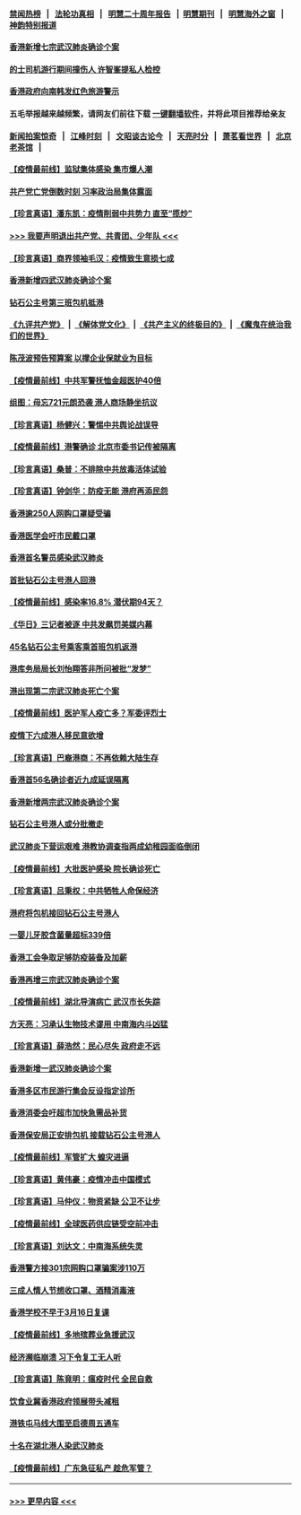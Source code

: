 #### [禁闻热榜](热点新闻.md?=0)  &nbsp;&nbsp;|&nbsp;&nbsp; [法轮功真相](https://github.com/gfw-breaker/truth/blob/master/README.md?=0) &nbsp;&nbsp;|&nbsp;&nbsp; [明慧二十周年报告](https://github.com/gfw-breaker/mh-reports/blob/master/README.md?=0) &nbsp;&nbsp;|&nbsp;&nbsp;[明慧期刊](https://github.com/gfw-breaker/mh-qikan) &nbsp;&nbsp;|&nbsp;&nbsp; [明慧海外之窗](https://github.com/gfw-breaker/mh-news/blob/master/README.md?=0) &nbsp;&nbsp;|&nbsp;&nbsp; [神韵特别报道](https://github.com/gfw-breaker/mh-news/blob/master/shenyun.md?=0)
#### [香港新增七宗武汉肺炎确诊个案](../pages/nsc415/n11893498.md?t=02250931) 
#### [的士司机游行期间撞伤人 许智峯提私人检控](../pages/nsc415/n11893483.md?t=02250931) 
#### [香港政府向南韩发红色旅游警示](../pages/nsc415/n11893398.md?t=02250931) 
#### 五毛举报越来越频繁，请网友们前往下载 [一键翻墙软件](https://github.com/gfw-breaker/ssr-accounts)，并将此项目推荐给亲友
#### [新闻拍案惊奇](https://github.com/gfw-breaker/banned-news/blob/master/pages/link4.md) &nbsp;&nbsp;|&nbsp;&nbsp; [江峰时刻](https://github.com/gfw-breaker/banned-news/blob/master/pages/link4.md) &nbsp;&nbsp;|&nbsp;&nbsp; [文昭谈古论今](https://github.com/gfw-breaker/banned-news/blob/master/pages/link4.md) &nbsp;&nbsp;|&nbsp;&nbsp; [天亮时分](https://github.com/gfw-breaker/banned-news/blob/master/pages/link4.md) &nbsp;&nbsp;|&nbsp;&nbsp; [萧茗看世界](https://github.com/gfw-breaker/banned-news/blob/master/pages/link4.md) &nbsp;&nbsp;|&nbsp;&nbsp; [北京老茶馆](https://github.com/gfw-breaker/banned-news/blob/master/pages/link4.md) &nbsp;&nbsp;|&nbsp;&nbsp; 
#### [【疫情最前线】监狱集体感染 集市爆人潮](../pages/nsc415/n11893181.md?t=02250931) 
#### [共产党亡党倒数时刻 习率政治局集体露面](../pages/nsc415/n11893305.md?t=02250931) 
#### [【珍言真语】潘东凯：疫情削弱中共势力 直至“揽炒”](../pages/nsc415/n11892866.md?t=02250931) 
#### [>>> 我要声明退出共产党、共青团、少年队 <<<](https://github.com/begood0513/goodnews/blob/master/quit/letter.md) 
#### [【珍言真语】商界领袖毛汉：疫情致生意损七成](../pages/nsc415/n11890348.md?t=02250931) 
#### [香港新增四武汉肺炎确诊个案](../pages/nsc415/n11890610.md?t=02250931) 
#### [钻石公主号第三班包机抵港](../pages/nsc415/n11890645.md?t=02250931) 
#### [《九评共产党》](https://github.com/begood0513/9ping.md/blob/master/README.md) &nbsp;|&nbsp; [《解体党文化》](../../../../jtdwh.md/blob/master/README.md)  &nbsp;|&nbsp; [《共产主义的终极目的》](../../../../gczydzjmd.md/blob/master/README.md) &nbsp;|&nbsp; [《魔鬼在统治我们的世界》](../../../../mgztzwmdsj.md/blob/master/README.md) 
#### [陈茂波预告预算案 以撑企业保就业为目标](../pages/nsc415/n11890574.md?t=02250931) 
#### [【疫情最前线】中共军警抚恤金超医护40倍](../pages/nsc415/n11890458.md?t=02250931) 
#### [组图：毋忘721元朗恐袭 港人商场静坐抗议](../pages/nsc415/n11876882.md?t=02250931) 
#### [【珍言真语】杨健兴：警惕中共舆论战误导](../pages/nsc415/n11888131.md?t=02250931) 
#### [【疫情最前线】港警确诊 北京市委书记传被隔离](../pages/nsc415/n11886872.md?t=02250931) 
#### [【珍言真语】桑普：不排除中共放毒活体试验](../pages/nsc415/n11886832.md?t=02250931) 
#### [【珍言真语】钟剑华：防疫无能 港府再添民怨](../pages/nsc415/n11884504.md?t=02250931) 
#### [香港逾250人网购口罩疑受骗](../pages/nsc415/n11884388.md?t=02250931) 
#### [香港医学会吁市民戴口罩](../pages/nsc415/n11884367.md?t=02250931) 
#### [香港首名警员感染武汉肺炎](../pages/nsc415/n11884357.md?t=02250931) 
#### [首批钻石公主号港人回港](../pages/nsc415/n11884333.md?t=02250931) 
#### [【疫情最前线】感染率16.8% 潜伏期94天？](../pages/nsc415/n11884256.md?t=02250931) 
#### [《华日》三记者被逐 中共发飙罚美媒内幕](../pages/nsc415/n11884184.md?t=02250931) 
#### [45名钻石公主号乘客乘首班包机返港](../pages/nsc415/n11881770.md?t=02250931) 
#### [港库务局局长刘怡翔答非所问被批“发梦”](../pages/nsc415/n11881752.md?t=02250931) 
#### [港出现第二宗武汉肺炎死亡个案](../pages/nsc415/n11881736.md?t=02250931) 
#### [【疫情最前线】医护军人疫亡多？军委评烈士](../pages/nsc415/n11881655.md?t=02250931) 
#### [疫情下六成港人移民意欲增](../pages/nsc415/n11881699.md?t=02250931) 
#### [【珍言真语】巴裔港商：不再依赖大陆生存](../pages/nsc415/n11881126.md?t=02250931) 
#### [香港首56名确诊者近九成延误隔离](../pages/nsc415/n11879079.md?t=02250931) 
#### [香港新增两宗武汉肺炎确诊个案](../pages/nsc415/n11879064.md?t=02250931) 
#### [钻石公主号港人或分批撤走](../pages/nsc415/n11879029.md?t=02250931) 
#### [武汉肺炎下营运艰难 港教协调查指两成幼稚园面临倒闭](../pages/nsc415/n11878989.md?t=02250931) 
#### [【疫情最前线】大批医护感染 院长确诊死亡](../pages/nsc415/n11878595.md?t=02250931) 
#### [【珍言真语】吕秉权：中共牺牲人命保经济](../pages/nsc415/n11878390.md?t=02250931) 
#### [港府将包机接回钻石公主号港人](../pages/nsc415/n11876352.md?t=02250931) 
#### [一婴儿牙胶含菌量超标339倍](../pages/nsc415/n11876336.md?t=02250931) 
#### [香港工会争取足够防疫装备及加薪](../pages/nsc415/n11876313.md?t=02250931) 
#### [香港再增三宗武汉肺炎确诊个案](../pages/nsc415/n11876297.md?t=02250931) 
#### [【疫情最前线】湖北导演病亡 武汉市长失踪](../pages/nsc415/n11876272.md?t=02250931) 
#### [方天亮：习承认生物技术谬用 中南海内斗凶猛](../pages/nsc415/n11873679.md?t=02250931) 
#### [【珍言真语】薛浩然：民心尽失 政府走不远](../pages/nsc415/n11875838.md?t=02250931) 
#### [香港新增一武汉肺炎确诊个案](../pages/nsc415/n11874044.md?t=02250931) 
#### [香港多区市民游行集会反设指定诊所](../pages/nsc415/n11874017.md?t=02250931) 
#### [香港消委会吁超市加快急需品补货](../pages/nsc415/n11874003.md?t=02250931) 
#### [香港保安局正安排包机 接载钻石公主号港人](../pages/nsc415/n11873932.md?t=02250931) 
#### [【疫情最前线】军管扩大 蝗灾进逼](../pages/nsc415/n11873780.md?t=02250931) 
#### [【珍言真语】黄伟豪：疫情冲击中国模式](../pages/nsc415/n11873482.md?t=02250931) 
#### [【珍言真语】马仲仪：物资紧缺 公卫不让步](../pages/nsc415/n11872315.md?t=02250931) 
#### [【疫情最前线】全球医药供应链受空前冲击](../pages/nsc415/n11869614.md?t=02250931) 
#### [【珍言真语】刘达文：中南海系统失灵](../pages/nsc415/n11869465.md?t=02250931) 
#### [香港警方接301宗网购口罩骗案涉110万](../pages/nsc415/n11867572.md?t=02250931) 
#### [三成人情人节想收口罩、酒精消毒液](../pages/nsc415/n11867523.md?t=02250931) 
#### [香港学校不早于3月16日复课](../pages/nsc415/n11867498.md?t=02250931) 
#### [【疫情最前线】多地殡葬业急援武汉](../pages/nsc415/n11866914.md?t=02250931) 
#### [经济濒临崩溃 习下令复工无人听](../pages/nsc415/n11867269.md?t=02250931) 
#### [【珍言真语】陈竟明：瘟疫时代 全民自救](../pages/nsc415/n11866765.md?t=02250931) 
#### [饮食业冀香港政府领展带头减租](../pages/nsc415/n11864876.md?t=02250931) 
#### [港铁屯马线大围至启德周五通车](../pages/nsc415/n11864842.md?t=02250931) 
#### [十名在湖北港人染武汉肺炎](../pages/nsc415/n11864807.md?t=02250931) 
#### [【疫情最前线】广东急征私产 趁危军管？](../pages/nsc415/n11864205.md?t=02250931) 

----
#### [ >>> 更早内容 <<< ](../indexes/nsc415-earlier.md)

